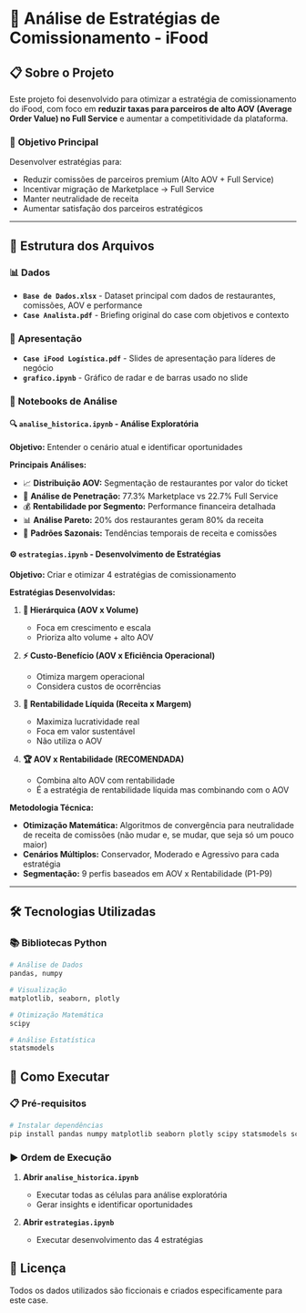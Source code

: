 # 🚀 Análise de Estratégias de Comissionamento - iFood

## 📋 **Sobre o Projeto**

Este projeto foi desenvolvido para otimizar a estratégia de comissionamento do iFood, com foco em **reduzir taxas para parceiros de alto AOV (Average Order Value) no Full Service** e aumentar a competitividade da plataforma.

### 🎯 **Objetivo Principal**

Desenvolver estratégias para:

- Reduzir comissões de parceiros premium (Alto AOV + Full Service)
- Incentivar migração de Marketplace → Full Service
- Manter neutralidade de receita
- Aumentar satisfação dos parceiros estratégicos

---

## 📁 **Estrutura dos Arquivos**

### 📊 **Dados**

- **`Base de Dados.xlsx`** - Dataset principal com dados de restaurantes, comissões, AOV e performance
- **`Case Analista.pdf`** - Briefing original do case com objetivos e contexto

### 📁 **Apresentação**

- **`Case iFood Logística.pdf`** - Slides de apresentação para líderes de negócio
- **`grafico.ipynb`** - Gráfico de radar e de barras usado no slide

### 📓 **Notebooks de Análise**

#### 🔍 **`analise_historica.ipynb`** - Análise Exploratória

**Objetivo:** Entender o cenário atual e identificar oportunidades

**Principais Análises:**

- 📈 **Distribuição AOV:** Segmentação de restaurantes por valor do ticket
- 🏪 **Análise de Penetração:** 77.3% Marketplace vs 22.7% Full Service
- 💰 **Rentabilidade por Segmento:** Performance financeira detalhada
- 📊 **Análise Pareto:** 20% dos restaurantes geram 80% da receita
- 🔄 **Padrões Sazonais:** Tendências temporais de receita e comissões

#### ⚙️ **`estrategias.ipynb`** - Desenvolvimento de Estratégias

**Objetivo:** Criar e otimizar 4 estratégias de comissionamento

**Estratégias Desenvolvidas:**

1. **🎯 Hierárquica (AOV x Volume)**

   - Foca em crescimento e escala
   - Prioriza alto volume + alto AOV

2. **⚡ Custo-Benefício (AOV x Eficiência Operacional)**

   - Otimiza margem operacional
   - Considera custos de ocorrências

3. **💎 Rentabilidade Líquida (Receita x Margem)**

   - Maximiza lucratividade real
   - Foca em valor sustentável
   - Não utiliza o AOV

4. **🏆 AOV x Rentabilidade (RECOMENDADA)**
   - Combina alto AOV com rentabilidade
   - É a estratégia de rentabilidade líquida mas combinando com o AOV

**Metodologia Técnica:**

- **Otimização Matemática:** Algoritmos de convergência para neutralidade de receita de comissões (não mudar e, se mudar, que seja só um pouco maior)
- **Cenários Múltiplos:** Conservador, Moderado e Agressivo para cada estratégia
- **Segmentação:** 9 perfis baseados em AOV x Rentabilidade (P1-P9)

---

## 🛠️ **Tecnologias Utilizadas**

### 📚 **Bibliotecas Python**

```python
# Análise de Dados
pandas, numpy

# Visualização
matplotlib, seaborn, plotly

# Otimização Matemática
scipy

# Análise Estatística
statsmodels
```

## 🚀 **Como Executar**

### 📋 **Pré-requisitos**

```bash
# Instalar dependências
pip install pandas numpy matplotlib seaborn plotly scipy statsmodels scikit-learn openpyxl
```

### ▶️ **Ordem de Execução**

1. **Abrir `analise_historica.ipynb`**

   - Executar todas as células para análise exploratória
   - Gerar insights e identificar oportunidades

2. **Abrir `estrategias.ipynb`**
   - Executar desenvolvimento das 4 estratégias

## 📄 **Licença**

Todos os dados utilizados são ficcionais e criados especificamente para este case.
